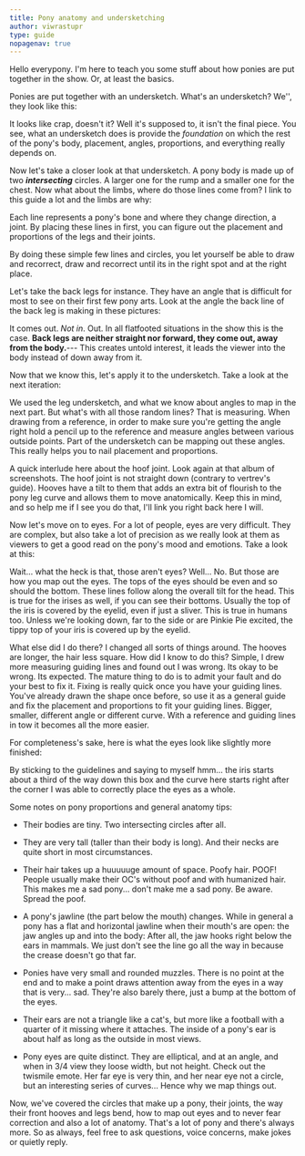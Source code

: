 ```yaml
---
title: Pony anatomy and undersketching
author: viwrastupr
type: guide
nopagenav: true
---
```

Hello everypony.
<Ponymote mote="flutteryay" text="Its time for another tutorial with your second favorite mod,"/>
<Ponymote mote="flutterfear" text="v-vi--viw---viwrspartarasrtgftssakjhlgasjj...."/>
<Ponymote mote="fluttersrs" text="ah, screw it."/>
I'm here to teach you some stuff about how ponies are put together in the show. Or, at least the basics.

Ponies are put together with an undersketch. What's an undersketch? We'', they look like this:
<GuideFullWidthImage :src="ViwUndersketch1"/>

It looks like crap, doesn't it? Well it's supposed to, it isn't the final piece. You see, what an undersketch does is provide the _foundation_ on which the rest of the pony's body, placement, angles, proportions, and everything really depends on.

Now let's take a closer look at that undersketch. A pony body is made up of two _**intersecting**_ circles. A larger one for the rump and a smaller one for the chest. Now what about the limbs, where do those lines come from? I link to this guide a lot and the limbs are why:
<GuideFullWidthImage :src="VertreVimg" href="https://www.deviantart.com/vertrev/art/AMG-so-much-pony-VertreV-201791308" artist="VertreV"/>

Each line represents a pony's bone and where they change direction, a joint. By placing these lines in first, you can figure out the placement and proportions of the legs and their joints.

By doing these simple few lines and circles, you let yourself be able to draw and recorrect, draw and recorrect until its in the right spot and at the right place.
<Ponymote mote="fluttershy" text="Correct, recorrect... got it.  But how?"/>

Let's take the back legs for instance. They have an angle that is difficult for most to see on their first few pony arts. Look at the angle the back line of the back leg is making in these pictures:

<GuideImageGallery>
  <swiper-slide><GuideFullWidthImage :src="ShowExample1"/></swiper-slide>
  <swiper-slide><GuideFullWidthImage :src="ShowExample2"/></swiper-slide>
  <swiper-slide><GuideFullWidthImage :src="ShowExample3"/></swiper-slide>
  <swiper-slide><GuideFullWidthImage :src="ShowExample4"/></swiper-slide>
  <swiper-slide><GuideFullWidthImage :src="ShowExample5"/></swiper-slide>
  <swiper-slide><GuideFullWidthImage :src="ShowExample6"/></swiper-slide>
  <swiper-slide><GuideFullWidthImage :src="ShowExample7"/></swiper-slide>
</GuideImageGallery>

It comes out. _Not in_. Out. In all flatfooted situations in the show this is the case. **Back legs are neither straight nor forward, they come out, away from the body.**--- This creates untold interest, it leads the viewer into the body instead of down away from it.

Now that we know this, let's apply it to the undersketch. Take a look at the next iteration:
<GuideFullWidthImage :src="ViwUndersketch2"/>

We used the leg undersketch, and what we know about angles to map in the next part. But what's with all those random lines? That is measuring. When drawing from a reference, in order to make sure you're getting the angle right hold a pencil up to the reference and measure angles between various outside points. Part of the undersketch can be mapping out these angles. This really helps you to nail placement and proportions.
<Ponymote mote="fluttershh" text="This doesn't seem so bad... wait, is this how we recorrect?"/>

A quick interlude here about the hoof joint. Look again at that album of screenshots. The hoof joint is not straight down (contrary to vertrev's guide). Hooves have a tilt to them that adds an extra bit of flourish to the pony leg curve and allows them to move anatomically. Keep this in mind, and so help me if I see you do that, I'll link you right back here I will.

Now let's move on to eyes. For a lot of people, eyes are very difficult. They are complex, but also take a lot of precision as we really look at them as viewers to get a good read on the pony's mood and emotions. Take a look at this:
<GuideFullWidthImage :src="ViwUndersketch3"/>

Wait... what the heck is that, those aren't eyes? Well... No. But those are how you map out the eyes. The tops of the eyes should be even and so should the bottom. These lines follow along the overall tilt for the head. This is true for the irises as well, if you can see their bottoms. Usually the top of the iris is covered by the eyelid, even if just a sliver. This is true in humans too. Unless we're looking down, far to the side or are Pinkie Pie excited, the tippy top of your iris is covered up by the eyelid.

What else did I do there? I changed all sorts of things around. The hooves are longer, the hair less square. How did I know to do this? Simple, I drew more measuring guiding lines and found out I was wrong. Its okay to be wrong. Its expected. The mature thing to do is to admit your fault and do your best to fix it. Fixing is really quick once you have your guiding lines. You've already drawn the shape once before, so use it as a general guide and fix the placement and proportions to fit your guiding lines. Bigger, smaller, different angle or different curve. With a reference and guiding lines in tow it becomes all the more easier.

For completeness's sake, here is what the eyes look like slightly more finished:
<GuideFullWidthImage :src="ViwUndersketch4"/>

By sticking to the guidelines and saying to myself hmm... the iris starts about a third of the way down this box and the curve here starts right after the corner I was able to correctly place the eyes as a whole.
<Ponymote mote="flutterwink" text="No one said art was easy, but with practice time, and some amount of advice, you'll get there."/>

Some notes on pony proportions and general anatomy tips:

-   Their bodies are tiny. Two intersecting circles after all.

-   They are very tall (taller than their body is long). And their necks are quite short in most circumstances.

-   Their hair takes up a huuuuuge amount of space. Poofy hair. POOF! People usually make their OC's without poof and with humanized hair. This makes me a sad pony... don't make me a sad pony. Be aware. Spread the poof.

-   A pony's jawline (the part below the mouth) changes. While in general a pony has a flat and horizontal jawline when their mouth's are open: <GuideFullWidthImage :src="ExtraExample1"/> the jaw angles up and into the body: <GuideFullWidthImage :src="ExtraExample2"/> After all, the jaw hooks right below the ears in mammals. We just don't see the line go all the way in because the crease doesn't go that far.

-   Ponies have very small and rounded muzzles. There is no point at the end and to make a point draws attention away from the eyes in a way that is very... sad. They're also barely there, just a bump at the bottom of the eyes.

-   Their ears are not a triangle like a cat's, but more like a football with a quarter of it missing where it attaches. The inside of a pony's ear is about half as long as the outside in most views. <GuideFullWidthImage :src="ExtraExample3"/> <Ponymote mote="twismile" text="So very much to learn!"/>

-   Pony eyes are quite distinct. They are elliptical, and at an angle, and when in 3/4 view they loose width, but not height. Check out the twismile emote. Her far eye is very thin, and her near eye not a circle, but an interesting series of curves... Hence why we map things out.

Now, we've covered the circles that make up a pony, their joints, the way their front hooves and legs bend, how to map out eyes and to never fear correction and also a lot of anatomy. That's a lot of pony and there's always more. So as always, feel free to ask questions, voice concerns, make jokes or quietly reply.

<script setup lang="ts">
import { SwiperSlide } from 'swiper/vue';

import ViwUndersketch1 from './viw-undersketch.jpg'
import ViwUndersketch2 from './viw-undersketch-2.jpg'
import ViwUndersketch3 from './viw-undersketch-3.jpg'
import ViwUndersketch4 from './viw-undersketch-4.jpg'
import VertreVimg from './VertreV-201791308.jpg'

import ShowExample1 from './pony-anatomy-and-undersketching-show-1.jpg'
import ShowExample2 from './pony-anatomy-and-undersketching-show-2.jpg'
import ShowExample3 from './pony-anatomy-and-undersketching-show-3.jpg'
import ShowExample4 from './pony-anatomy-and-undersketching-show-4.jpg'
import ShowExample5 from './pony-anatomy-and-undersketching-show-5.jpg'
import ShowExample6 from './pony-anatomy-and-undersketching-show-6.jpg'
import ShowExample7 from './pony-anatomy-and-undersketching-show-7.jpg'

import ExtraExample1 from './pony-anatomy-and-undersketching-extra-1.jpg'
import ExtraExample2 from './pony-anatomy-and-undersketching-extra-2.jpg'
import ExtraExample3 from './pony-anatomy-and-undersketching-extra-3.jpg'
</script>
